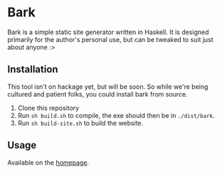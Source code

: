# Bark

Bark is a simple static site generator written in Haskell.
It is designed primarily for the author's personal use, but can be tweaked to suit just about anyone :>

## Installation
This tool isn't on hackage yet, but will be soon.
So while we're being cultured and patient folks, you could install bark from source.

1. Clone this repository
2. Run `sh build.sh` to compile, the exe should then be in `./dist/bark`.
3. Run `sh build-site.sh` to build the website.

## Usage
Available on the [homepage](https://srijan-paul.github.io/bark/).
